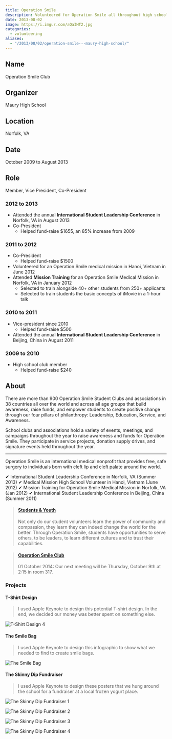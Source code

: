 ```yaml
---
title: Operation Smile
description: Volunteered for Operation Smile all throughout high school.
date: 2013-08-02
image: https://i.imgur.com/aQaIHT2.jpg
categories:
  - volunteering
aliases:
  - "/2013/08/02/operation-smile---maury-high-school/"
---
```


## Name

Operation Smile Club

## Organizer

Maury High School

## Location

Norfolk, VA

## Date

October 2009 to August 2013

## Role

Member, Vice President, Co-President

### 2012 to 2013

- Attended the annual **International Student Leadership Conference** in Norfolk, VA in August 2013
- Co-President
  - Helped fund-raise $1655, an 85% increase from 2009

### 2011 to 2012

- Co-President
  - Helped fund-raise $1500
- Volunteered for an Operation Smile medical mission in Hanoi, Vietnam in June 2012
- Attended **Mission Training** for an Operation Smile Medical Mission in Norfolk, VA in January 2012
  - Selected to train alongside 40+ other students from 250+ applicants
  - Selected to train students the basic concepts of iMovie in a 1-hour talk

### 2010 to 2011

- Vice-president since 2010
  - Helped fund-raise $500
- Attended the annual **International Student Leadership Conference** in Beijing, China in August 2011

### 2009 to 2010

- High school club member
  - Helped fund-raise $240

## About

There are more than 900 Operation Smile Student Clubs and associations in 38 countries all over the world and across all age groups that build awareness, raise funds, and empower students to create positive change through our four pillars of philanthropy: Leadership, Education, Service, and Awareness.

School clubs and associations hold a variety of events, meetings, and campaigns throughout the year to raise awareness and funds for Operation Smile. They participate in service projects, donation supply drives, and signature events held throughout the year.

---

Operation Smile is an international medical nonprofit that provides free, safe surgery to individuals born with cleft lip and cleft palate around the world.

✔︎ International Student Leadership Conference in Norfolk, VA (Summer 2013)
✔︎ Medical Mission High School Volunteer in Hanoi, Vietnam (June 2012)
✔︎ Mission Training for Operation Smile Medical Mission in Norfolk, VA (Jan 2012)
✔︎ International Student Leadership Conference in Beijing, China (Summer 2011)

<blockquote class="embedly-card" data-card-controls="0"><h4><a href="https://www.operationsmile.org/act-now/student-youth">Students & Youth</a></h4><p>Not only do our student volunteers learn the power of community and compassion, they learn they can indeed change the world for the better. Through Operation Smile, students have opportunities to serve others, to be leaders, to learn different cultures and to trust their capabilities.</p></blockquote>
<script async src="//cdn.embedly.com/widgets/platform.js" charset="UTF-8"></script>

<blockquote class="embedly-card" data-card-controls="0"><h4><a href="https://biogirl757.weebly.com/operation-smile-club.html">Operation Smile Club</a></h4><p>01 October 2014: Our next meeting will be Thursday, October 9th at 2:15 in room 317.</p></blockquote>

### Projects

#### T-Shirt Design

> I used Apple Keynote to design this potential T-shirt design. In the end, we decided our money was better spent on something else.

![T-Shirt Design 4](https://i.imgur.com/coRiWRv.jpg)

#### The Smile Bag

> I used Apple Keynote to design this infographic to show what we needed to find to create smile bags.

![The Smile Bag](https://i.imgur.com/uSCSEN0.jpg)

#### The Skinny Dip Fundraiser

> I used Apple Keynote to design these posters that we hung around the school for a fundraiser at a local frozen yogurt place.

![The Skinny Dip Fundraiser 1](https://i.imgur.com/6lPkXQl.jpg)

![The Skinny Dip Fundraiser 2](https://i.imgur.com/Uxieh9Z.jpg)

![The Skinny Dip Fundraiser 3](https://i.imgur.com/JIqufJS.jpg)

![The Skinny Dip Fundraiser 4](https://i.imgur.com/V4TWUeD.jpg)
